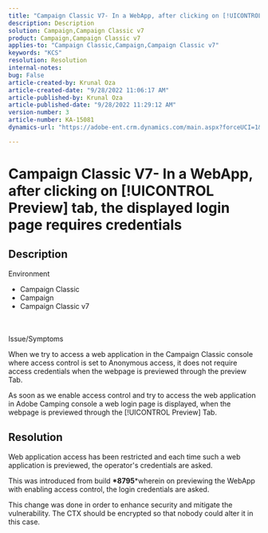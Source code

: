 ```yaml
---
title: "Campaign Classic V7- In a WebApp, after clicking on [!UICONTROL Preview] tab, the displayed login page requires credentials"
description: Description
solution: Campaign,Campaign Classic v7
product: Campaign,Campaign Classic v7
applies-to: "Campaign Classic,Campaign,Campaign Classic v7"
keywords: "KCS"
resolution: Resolution
internal-notes: 
bug: False
article-created-by: Krunal Oza
article-created-date: "9/28/2022 11:06:17 AM"
article-published-by: Krunal Oza
article-published-date: "9/28/2022 11:29:12 AM"
version-number: 3
article-number: KA-15081
dynamics-url: "https://adobe-ent.crm.dynamics.com/main.aspx?forceUCI=1&pagetype=entityrecord&etn=knowledgearticle&id=efa7ed8f-1d3f-ed11-9db1-000d3a5c1bcc"

---
```

# Campaign Classic V7- In a WebApp, after clicking on [!UICONTROL Preview] tab, the displayed login page requires credentials

## Description

Environment<br>
- Campaign Classic
- Campaign
- Campaign Classic v7



<br> <br>Issue/Symptoms<br>


When we try to access a web application in the Campaign Classic console where access control is set to Anonymous access, it does not require access credentials when the webpage is previewed through the preview Tab.

As soon as we enable access control and try to access the web application in Adobe Camping console a web login page is displayed, when the webpage is previewed through the [!UICONTROL Preview] Tab.


## Resolution


Web application access has been restricted and each time such a web application is previewed, the operator's credentials are asked.

This was introduced from build <b>*8795</b>*wherein on previewing the WebApp with enabling access control, the login credentials are asked.

This change was done in order to enhance security and mitigate the vulnerability. The CTX should be encrypted so that nobody could alter it in this case.


